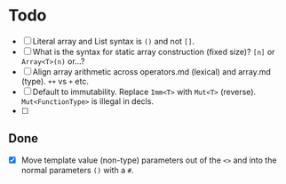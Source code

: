 # Todo

- [ ] Literal array and List syntax is `()` and not `[]`.
- [ ] What is the syntax for static array construction (fixed size)? `[n]` or `Array<T>(n)` or...?
- [ ] Align array arithmetic across operators.md (lexical) and array.md (type). `++` vs `+` etc.
- [ ] Default to immutability. Replace `Imm<T>` with `Mut<T>` (reverse). `Mut<FunctionType>` is illegal in decls.
- [ ] 

## Done

- [x] Move template value (non-type) parameters out of the `<>` and into the normal parameters `()` with a `#`.
